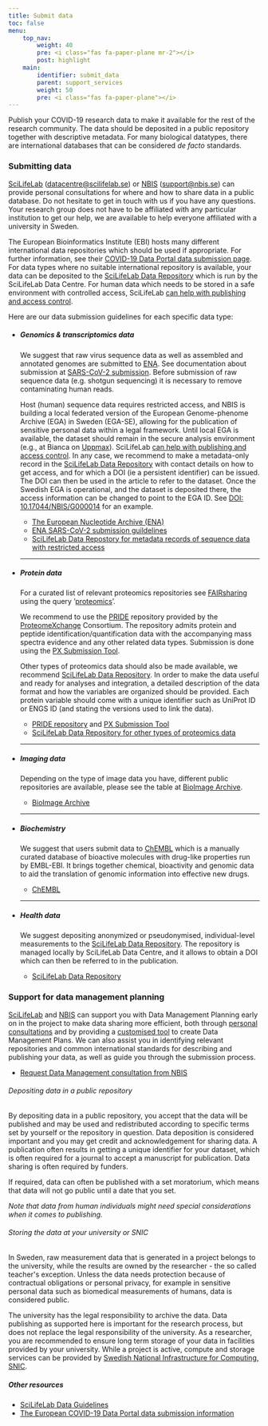 ```yaml
---
title: Submit data
toc: false
menu:
    top_nav:
        weight: 40
        pre: <i class="fas fa-paper-plane mr-2"></i>
        post: highlight
    main:
        identifier: submit_data
        parent: support_services
        weight: 50
        pre: <i class="fas fa-paper-plane"></i>
---
```


Publish your COVID-19 research data to make it available for the rest of the research community. The data should be deposited in a public repository together with descriptive metadata. For many biological datatypes, there are international databases that can be considered _de facto_ standards.

### Submitting data

[SciLifeLab](https://www.scilifelab.se/) (datacentre@scilifelab.se) or [NBIS](https://nbis.se/) (support@nbis.se)
can provide personal consultations for where and how to share data in a public database. Do not hesitate to get in touch with us if you have any questions. Your research group does not have to be affiliated with any particular institution to get our help, we are available to help everyone affiliated with a university in Sweden.

The European Bioinformatics Institute (EBI) hosts many different international data repositories which should be used if appropriate. For further information, see their [COVID-19 Data Portal data submission page](https://www.covid19dataportal.org/submit-data). For data types where no suitable international repository is available, your data can be deposited to the [SciLifeLab Data Repository](https://scilifelab.se/data/repository) which is run by the SciLifeLab Data Centre. For human data which needs to be stored in a safe environment with controlled access, SciLifeLab [can help with publishing and access control](https://www.scilifelab.se/data/humandata/).

Here are our data submission guidelines for each specific data type:

* ##### Genomics & transcriptomics data

    We suggest that raw virus sequence data as well as assembled and annotated genomes are submitted to [ENA](https://www.ebi.ac.uk/ena). See documentation about submission at [SARS-CoV-2 submission](https://ena-browser-docs.readthedocs.io/en/latest/help_and_guides/sars-cov-2-submissions.html). Before submission of raw sequence data (e.g. shotgun sequencing) it is necessary to remove contaminating human reads.

    Host (human) sequence data requires restricted access, and NBIS is building a local federated version of the European Genome-phenome Archive (EGA) in Sweden (EGA-SE), allowing for the publication of sensitive personal data within a legal framework. Until local EGA is available, the dataset should remain in the secure analysis environment (e.g., at Bianca on [Uppmax](https://www.uppmax.uu.se/)). SciLifeLab [can help with publishing and access control](https://www.scilifelab.se/data/humandata/). In any case, we recommend to make a metadata-only record in the [SciLifeLab Data Repository](/support_services/general_data_repository/) with contact details on how to get access, and for which a DOI (ie a persistent identifier) can be issued. The DOI can then be used in the article to refer to the dataset. Once the Swedish EGA is operational, and the dataset is deposited there, the access information can be changed to point to the EGA ID. See [DOI: 10.17044/NBIS/G000014](https://doi.org/10.17044/NBIS/G000014) for an example.

    * [The European Nucleotide Archive (ENA)](https://www.ebi.ac.uk/ena)
    * [ENA SARS-CoV-2 submission guildelines](https://ena-browser-docs.readthedocs.io/en/latest/help_and_guides/sars-cov-2-submissions.html)
    * [SciLifeLab Data Repostory for metadata records of sequence data with restricted access](https://scilifelab.se/data/repository)

    ***

* ##### Protein data

    For a curated list of relevant proteomics repositories see [FAIRsharing](https://fairsharing.org/) using the query ’[proteomics](https://fairsharing.org/search/?q=proteomics&content=biodbcore&name=&taxonomies=&organisations=&shortname=&description=&supportlinks=&licenses=&countries=&maintainers=&expanded_onto_domains=&expanded_onto_disciplines=&user_defined_tags=&record_id=&miriam_id=&search_state=hidden)’.

    We recommend to use the [PRIDE](https://www.ebi.ac.uk/pride/) repository provided by the [ProteomeXchange](http://www.proteomexchange.org/) Consortium. The repository admits protein and peptide identification/quantification data with the accompanying mass spectra evidence and any other related data types. Submission is done using the [PX Submission Tool](https://www.ebi.ac.uk/pride/markdownpage/pridesubmissiontool).

    Other types of proteomics data should also be made available, we recommend [SciLifeLab Data Repository](/support_services/general_data_repository/). In order to make the data useful and ready for analyses and integration, a detailed description of the data format and how the variables are organized should be provided. Each protein variable should come with a unique identifier such as UniProt ID or ENGS ID (and stating the versions used to link the data).

    * [PRIDE repository](https://www.ebi.ac.uk/pride/) and [PX Submission Tool](https://www.ebi.ac.uk/pride/markdownpage/pridesubmissiontool)
    * [SciLifeLab Data Repository for other types of proteomics data](https://scilifelab.se/data/repository)

    ***

* ##### Imaging data

    Depending on the type of image data you have, different public repositories are available, please see the table at [BioImage Archive](https://www.ebi.ac.uk/bioimage-archive/).

    * [BioImage Archive](https://www.ebi.ac.uk/bioimage-archive/)

    ***
* ##### Biochemistry

    We suggest that users submit data to [ChEMBL](https://www.ebi.ac.uk/chembl/) which is a manually curated database of bioactive molecules with drug-like properties run by EMBL-EBI. It brings together chemical, bioactivity and genomic data to aid the translation of genomic information into effective new drugs.

    * [ChEMBL](https://www.ebi.ac.uk/chembl/)

    ***

* ##### Health data

    We suggest depositing anonymized or pseudonymised, individual-level measurements to the [SciLifeLab Data Repository](https://scilifelab.se/data/repository). The repository is managed locally by SciLifeLab Data Centre, and it allows to obtain a DOI which can then be referred to in the publication.

    * [SciLifeLab Data Repository](https://scilifelab.se/data/repository)

### Support for data management planning

[SciLifeLab](https://www.scilifelab.se) and [NBIS](http://www.nbis.se/) can support you with Data Management Planning early on in the project to make data sharing more efficient, both through [personal consultations](https://nbis.se/support/supportform/index.php?form=consultation) and by providing a [customised tool](https://dsw.scilifelab.se/) to create Data Management Plans.
We can also assist you in identifying relevant repositories and common international standards for describing and publishing your data, as well as guide you through the submission process.

* [Request Data Management consultation from NBIS](https://nbis.se/support/supportform/index.php?form=consultation)

###### Depositing data in a public repository

By depositing data in a public repository, you accept that the data will be published and may be used and redistributed according to specific terms set by yourself or the repository in question. Data deposition is considered important and you may get credit and acknowledgement for sharing data. A publication often results in getting a unique identifier for your dataset, which is often required for a journal to accept a manuscript for publication. Data sharing is often required by funders.

If required, data can often be published with a set moratorium, which means that data will not go public until a date that you set.

_Note that data from human individuals might need special considerations when it comes to publishing._

###### Storing the data at your university or SNIC

In Sweden, raw measurement data that is generated in a project belongs to the university, while the results are owned by the researcher - the so called teacher's exception. Unless the data needs protection because of contractual obligations or personal privacy, for example in sensitive personal data such as biomedical measurements of humans, data is considered public.

The university has the legal responsibility to archive the data. Data publishing as supported here is important for the research process, but does not replace the legal responsibility of the university. As a researcher, you are recommended to ensure long term storage of your data in facilities provided by your university. While a project is active, compute and storage services can be provided by [Swedish National Infrastructure for Computing, SNIC](https://snic.se).

##### Other resources

* [SciLifeLab Data Guidelines](https://scilifelab-data-guidelines.readthedocs.io/en/latest/docs/index.html)
* [The European COVID-19 Data Portal data submission information](https://www.covid19dataportal.org/submit-data)
